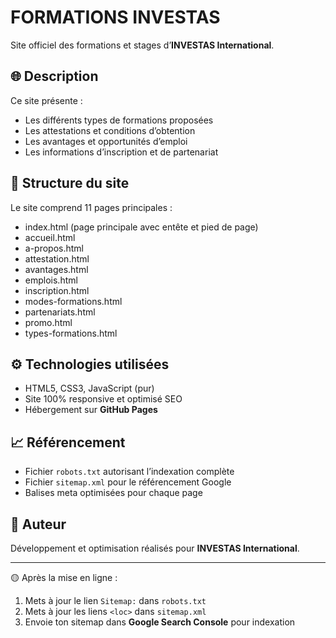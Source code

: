 # FORMATIONS INVESTAS

Site officiel des formations et stages d’**INVESTAS International**.

## 🌐 Description
Ce site présente :
- Les différents types de formations proposées
- Les attestations et conditions d’obtention
- Les avantages et opportunités d’emploi
- Les informations d’inscription et de partenariat

## 🧱 Structure du site
Le site comprend 11 pages principales :
- index.html (page principale avec entête et pied de page)
- accueil.html
- a-propos.html
- attestation.html
- avantages.html
- emplois.html
- inscription.html
- modes-formations.html
- partenariats.html
- promo.html
- types-formations.html

## ⚙️ Technologies utilisées
- HTML5, CSS3, JavaScript (pur)
- Site 100% responsive et optimisé SEO
- Hébergement sur **GitHub Pages**

## 📈 Référencement
- Fichier `robots.txt` autorisant l’indexation complète
- Fichier `sitemap.xml` pour le référencement Google
- Balises meta optimisées pour chaque page

## 🧭 Auteur
Développement et optimisation réalisés pour **INVESTAS International**.

---

🟡 Après la mise en ligne :
1. Mets à jour le lien `Sitemap:` dans `robots.txt`
2. Mets à jour les liens `<loc>` dans `sitemap.xml`
3. Envoie ton sitemap dans **Google Search Console** pour indexation